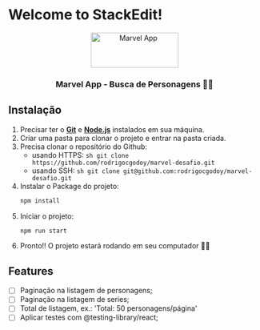 # Welcome to StackEdit!

<p align="center">
	<img src="https://raw.githubusercontent.com/rodrigocgodoy/marvel-	desafio/master/src/assets/logo.png" height="70" width="175" alt="Marvel App" />
</p>

<h3 align="center">
	Marvel App - Busca de Personagens 🥳👾
</h3>

## Instalação

1. Precisar ter o **[Git](<[https://git-scm.com/](https://git-scm.com/)>)** e **[Node.js](<[https://nodejs.org/en/](https://nodejs.org/en/)>)** instalados em sua máquina.
2. Criar uma pasta para clonar o projeto e entrar na pasta criada.
3. Precisa clonar o repositório do Github:
   - usando HTTPS:
     `sh git clone https://github.com/rodrigocgodoy/marvel-desafio.git`
   - usando SSH:
     `sh git clone git@github.com:rodrigocgodoy/marvel-desafio.git`
4. Instalar o Package do projeto:
   ```sh
   npm install
   ```
5. Iniciar o projeto:
   ```sh
   npm run start
   ```
6. Pronto!! O projeto estará rodando em seu computador 🤩🤩

## Features

- [ ] Paginação na listagem de personagens;
- [ ] Paginação na listagem de series;
- [ ] Total de listagem, ex.: 'Total: 50 personagens/página'
- [ ] Aplicar testes com @testing-library/react;
